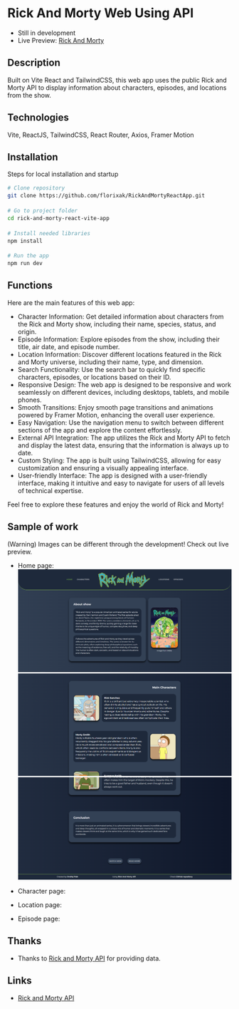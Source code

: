 # Rick And Morty Web Using API
- Still in development
- Live Preview: [Rick And Morty](https://rick-and-morty-op.netlify.app/)

## Description

Built on Vite React and TailwindCSS, this web app uses the public Rick and Morty API to display information about characters, episodes, and locations from the show.

## Technologies

Vite, ReactJS, TailwindCSS, React Router, Axios, Framer Motion

## Installation

Steps for local installation and startup

```bash
# Clone repository
git clone https://github.com/florixak/RickAndMortyReactApp.git

# Go to project folder
cd rick-and-morty-react-vite-app

# Install needed libraries
npm install

# Run the app
npm run dev
```

## Functions

Here are the main features of this web app:

- Character Information: Get detailed information about characters from the Rick and Morty show, including their name, species, status, and origin.
- Episode Information: Explore episodes from the show, including their title, air date, and episode number.
- Location Information: Discover different locations featured in the Rick and Morty universe, including their name, type, and dimension.
- Search Functionality: Use the search bar to quickly find specific characters, episodes, or locations based on their ID.
- Responsive Design: The web app is designed to be responsive and work seamlessly on different devices, including desktops, tablets, and mobile phones.
- Smooth Transitions: Enjoy smooth page transitions and animations powered by Framer Motion, enhancing the overall user experience.
- Easy Navigation: Use the navigation menu to switch between different sections of the app and explore the content effortlessly.
- External API Integration: The app utilizes the Rick and Morty API to fetch and display the latest data, ensuring that the information is always up to date.
- Custom Styling: The app is built using TailwindCSS, allowing for easy customization and ensuring a visually appealing interface.
- User-friendly Interface: The app is designed with a user-friendly interface, making it intuitive and easy to navigate for users of all levels of technical expertise.

Feel free to explore these features and enjoy the world of Rick and Morty!

## Sample of work
(Warning) Images can be different through the development!
Check out live preview.

- Home page:
![Screenshot of main page](./screenshots/home-page.png)
![Screenshot of main page](./screenshots/home-page-2.png)
![Screenshot of main page](./screenshots/home-page-3.png)

- Character page:
- Location page:
- Episode page:

## Thanks

- Thanks to [Rick and Morty API](https://rickandmortyapi.com/) for providing data.

## Links

- [Rick and Morty API](https://rickandmortyapi.com/)
